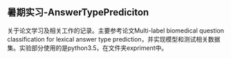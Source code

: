 ## 暑期实习-AnswerTypePrediciton

关于论文学习及相关工作的记录。主要参考论文Multi-label biomedical question classification for lexical answer type prediction，并实现模型和测试相关数据集。实验部分使用的是python3.5，在文件夹expriment中。